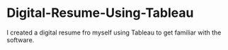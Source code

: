 # Digital-Resume-Using-Tableau
I created a digital resume fro myself using Tableau to get familiar with the software.
